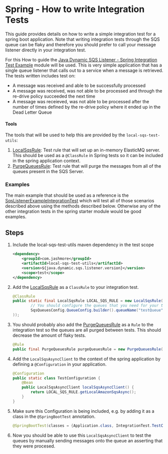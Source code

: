 # Spring - How to write Integration Tests
This guide provides details on how to write a simple integration test for a spring boot application. Note that writing integration tests through the SQS queue
can be flaky and therefore you should prefer to call your message listener directly in your integration test.

For this How to guide the [Java Dynamic SQS Listener - Spring Integration Test Example](../../../examples/java-dynamic-sqs-listener-spring-integration-test-example)
module will be used. This is very simple application that has a single queue listener that calls out to a service when a message is retrieved. The tests written
includes test on:
 - A message was received and able to be successfully processed
 - A message was received, was not able to be processed and through the re-drive policy succeeded the next time
 - A message was receieved, was not able to be processed after the number of times defined by the re-drive policy where it ended up in the Dead Letter Queue

#### Tools
The tools that will be used to help this are provided by the `local-sqs-test-utils`:
1. [LocalSqsRule](../../../util/local-sqs-test-utils/src/main/java/com/jashmore/sqs/test/LocalSqsRule.java): Test rule that will set up an in-memory ElasticMQ
server. This should be used as a `@ClassRule` in Spring tests so it can be included in the spring application context.
1. [PurgeQueuesRule](../../../util/local-sqs-test-utils/src/main/java/com/jashmore/sqs/test/PurgeQueuesRule.java): Test rule that will purge the messages
from all of the queues present in the SQS Server.

### Examples
The main example that should be used as a reference is the
[SqsListenerExampleIntegrationTest](../../../examples/java-dynamic-sqs-listener-spring-integration-test-example/src/test/java/it/com/jashmore/sqs/examples/integrationtests/SqsListenerExampleIntegrationTest.java)
which will test all of those scenarios described above using the methods described below. Otherwise any of the other integration tests in the spring starter
module would be good examples.

## Steps
1. Include the local-sqs-test-utils maven dependency in the test scope
    ```xml
    <dependency>
        <groupId>com.jashmore</groupId>
        <artifactId>local-sqs-test-utils</artifactId>
        <version>${java.dynamic.sqs.listener.version}</version>
        <scope>test</scope> 
    </dependency>
    ```
1. Add the [LocalSqsRule](../../../util/local-sqs-test-utils/src/main/java/com/jashmore/sqs/test/LocalSqsRule.java) as a `ClassRule` to your integration test.
    ```java
    @ClassRule
    public static final LocalSqsRule LOCAL_SQS_RULE = new LocalSqsRule(ImmutableList.of(
            // You should configure the queues that you need for your test here
            SqsQueuesConfig.QueueConfig.builder().queueName("testQueue").build()
    ));
    ```
1. You should probably also add the [PurgeQueuesRule](../../../util/local-sqs-test-utils/src/main/java/com/jashmore/sqs/test/PurgeQueuesRule.java) as a `Rule`
to the integration test so the queues are all purged between tests. This should decrease the amount of flaky tests.
    ```java
    @Rule
    public final PurgeQueuesRule purgeQueuesRule = new PurgeQueuesRule(LOCAL_SQS_RULE.getLocalAmazonSqsAsync());
    ```
1. Add the `LocalSqsAsyncClient` to the context of the spring application by defining a `@Configuration` in your application.
    ```java
    @Configuration
    public static class TestConfiguration {
        @Bean
        public LocalSqsAsyncClient localSqsAsyncClient() {
            return LOCAL_SQS_RULE.getLocalAmazonSqsAsync();
        }
    }
    ```
1. Make sure this Configuration is being included, e.g. by adding it as a class in the `@SpringBootTest` annotation.
    ```java
    @SpringBootTest(classes = {Application.class, IntegrationTest.TestConfiguration.class })
    ```
1. Now you should be able to use this `LocalSqsAsyncClient` to test the queues by manually sending messages onto the queue an asserting that they were procesed.

